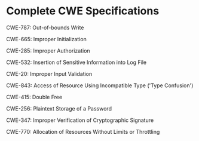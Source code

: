 

# Complete CWE Specifications

CWE-787: Out-of-bounds Write

CWE-665: Improper Initialization

CWE-285: Improper Authorization

CWE-532: Insertion of Sensitive Information into Log File

CWE-20: Improper Input Validation

CWE-843: Access of Resource Using Incompatible Type ('Type Confusion')

CWE-415: Double Free

CWE-256: Plaintext Storage of a Password

CWE-347: Improper Verification of Cryptographic Signature

CWE-770: Allocation of Resources Without Limits or Throttling